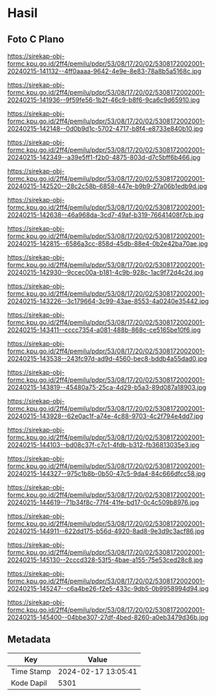 # Hasil

## Foto C Plano

https://sirekap-obj-formc.kpu.go.id/2ff4/pemilu/pdpr/53/08/17/20/02/5308172002001-20240215-141132--4ff0aaaa-9642-4e9e-8e83-78a8b5a5168c.jpg

https://sirekap-obj-formc.kpu.go.id/2ff4/pemilu/pdpr/53/08/17/20/02/5308172002001-20240215-141936--9f59fe56-1b2f-46c9-b8f6-9ca6c9d65910.jpg

https://sirekap-obj-formc.kpu.go.id/2ff4/pemilu/pdpr/53/08/17/20/02/5308172002001-20240215-142148--0d0b9d1c-5702-4717-b8f4-e8733e840b10.jpg

https://sirekap-obj-formc.kpu.go.id/2ff4/pemilu/pdpr/53/08/17/20/02/5308172002001-20240215-142349--a39e5ff1-f2b0-4875-803d-d7c5bff6b466.jpg

https://sirekap-obj-formc.kpu.go.id/2ff4/pemilu/pdpr/53/08/17/20/02/5308172002001-20240215-142520--28c2c58b-6858-447e-b9b9-27a06b1edb9d.jpg

https://sirekap-obj-formc.kpu.go.id/2ff4/pemilu/pdpr/53/08/17/20/02/5308172002001-20240215-142638--46a968da-3cd7-49af-b319-76641408f7cb.jpg

https://sirekap-obj-formc.kpu.go.id/2ff4/pemilu/pdpr/53/08/17/20/02/5308172002001-20240215-142815--6586a3cc-858d-45db-88e4-0b2e42ba70ae.jpg

https://sirekap-obj-formc.kpu.go.id/2ff4/pemilu/pdpr/53/08/17/20/02/5308172002001-20240215-142930--9ccec00a-b181-4c9b-928c-1ac9f72d4c2d.jpg

https://sirekap-obj-formc.kpu.go.id/2ff4/pemilu/pdpr/53/08/17/20/02/5308172002001-20240215-143226--3c179664-3c99-43ae-8553-4a0240e35442.jpg

https://sirekap-obj-formc.kpu.go.id/2ff4/pemilu/pdpr/53/08/17/20/02/5308172002001-20240215-143411--cccc7354-a081-488b-868c-ce5165be10f6.jpg

https://sirekap-obj-formc.kpu.go.id/2ff4/pemilu/pdpr/53/08/17/20/02/5308172002001-20240215-143538--243fc97d-ad9d-4560-bec8-bddb4a55dad0.jpg

https://sirekap-obj-formc.kpu.go.id/2ff4/pemilu/pdpr/53/08/17/20/02/5308172002001-20240215-143819--45480a75-25ca-4d29-b5a3-89d087a18903.jpg

https://sirekap-obj-formc.kpu.go.id/2ff4/pemilu/pdpr/53/08/17/20/02/5308172002001-20240215-143928--62e0ac1f-a74e-4c88-9703-4c2f794e4dd7.jpg

https://sirekap-obj-formc.kpu.go.id/2ff4/pemilu/pdpr/53/08/17/20/02/5308172002001-20240215-144103--bd08c37f-c7c1-4fdb-b312-fb36813035e3.jpg

https://sirekap-obj-formc.kpu.go.id/2ff4/pemilu/pdpr/53/08/17/20/02/5308172002001-20240215-144327--975c1b8b-0b50-47c5-9da4-84c666dfcc58.jpg

https://sirekap-obj-formc.kpu.go.id/2ff4/pemilu/pdpr/53/08/17/20/02/5308172002001-20240215-144619--71b34f8c-77f4-41fe-bd17-0c4c509b8976.jpg

https://sirekap-obj-formc.kpu.go.id/2ff4/pemilu/pdpr/53/08/17/20/02/5308172002001-20240215-144911--622dd175-b56d-4920-8ad8-9e3d9c3acf86.jpg

https://sirekap-obj-formc.kpu.go.id/2ff4/pemilu/pdpr/53/08/17/20/02/5308172002001-20240215-145130--2cccd328-53f5-4bae-a155-75e53ced28c8.jpg

https://sirekap-obj-formc.kpu.go.id/2ff4/pemilu/pdpr/53/08/17/20/02/5308172002001-20240215-145247--c6a4be26-f2e5-433c-9db5-0b9958994d94.jpg

https://sirekap-obj-formc.kpu.go.id/2ff4/pemilu/pdpr/53/08/17/20/02/5308172002001-20240215-145400--04bbe307-27df-4bed-8260-a0eb3479d36b.jpg


## Metadata

| Key        | Value               |
| ---------- | ------------------- |
| Time Stamp | 2024-02-17 13:05:41 |
| Kode Dapil | 5301                |



